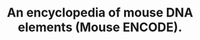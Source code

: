 ---
layout: page
title: " An encyclopedia of mouse DNA elements (Mouse ENCODE)."
breadcrumb: true
categories:
    - publication
## publication related information
pub:
    authors: " John A. Stamatoyannopoulos, Michael Snyder, Ross Hardison, Bing Ren, Thomas Gingeras, David M. Gilbert, Mark Groudine, Michael Bender, Rajinder Kaul, Theresa Canfield, Erica Giste, Audra Johnson, Mia Zhang, Gayathri Balasundaram, Rachel Byron, Vaughan Roach, Peter J. Sabo, Richard Sandstrom, A. Sandra Stehling, Robert E. Thurman, Sherman M. Weissman, Philip Cayting, Manoj Hariharan, Jin Lian, Yong Cheng, Stephen G. Landt, Zhihai Ma, Barbara J. Wold, Job Dekker, Gregory E. Crawford, Cheryl A. Keller, Weisheng Wu, Christopher Morrissey, Swathi A. Kumar, Tejaswini Mishra, Deepti Jain, Marta Byrska-Bishop, Daniel Blankenberg, Bryan R. Lajoie, Gaurav Jain, Amartya Sanyal, Kaun-Bei Chen, Olgert Denas, James Taylor, Gerd A. Blobel, Mitchell J. Weiss, Max Pimkin, Wulan Deng, Georgi K. Marinov, Brian A. Williams, Katherine I. Fisher-Aylor, Gilberto Desalvo, Anthony Kiralusha, Diane Trout, Henry Amrhein, Ali Mortazavi, Lee Edsall, David McCleary, Samantha Kuan, Yin Shen, Feng Yue, Zhen Ye, Carrie A. Davis, Chris Zaleski, Sonali Jha, Chenghai Xue, Alex Dobin, Wei Lin, Meagan Fastuca, Huaien Wang, Roderic Guigo, Sarah Djebali, Julien Lagarde, Tyrone Ryba, Takayo Sasaki, Venkat S. Malladi, Melissa S. Cline, Vanessa M. Kirkup, Katrina Learned, Kate R. Rosenbloom, W. James Kent, Elise A. Feingold, Peter J. Good, Michael Pazin, Rebecca F. Lowdon,  Leslie B. Adams"
    journal: " Genome biology"
    date: 2012-08-13
    doi:  10.1186/gb-2012-13-8-418
    volume:  13
    pages:  418
    number:  8
    abstract: " To complement the human Encyclopedia of DNA Elements (ENCODE) project and to enable a broad range of mouse genomics efforts, the Mouse ENCODE Consortium is applying the same experimental pipelines developed for human ENCODE to annotate the mouse genome.,"
---